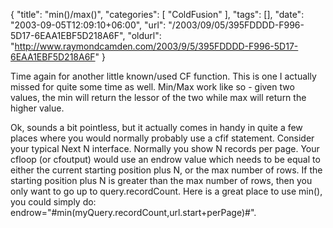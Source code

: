 {
	"title": "min()/max()",
	"categories": [
		"ColdFusion"
	],
	"tags": [],
	"date": "2003-09-05T12:09:10+06:00",
	"url": "/2003/09/05/395FDDDD-F996-5D17-6EAA1EBF5D218A6F",
	"oldurl": "http://www.raymondcamden.com/2003/9/5/395FDDDD-F996-5D17-6EAA1EBF5D218A6F"
}

Time again for another little known/used CF function. This is one I actually missed for quite some time as well. Min/Max work like so - given two values, the min will return the lessor of the two while max will return the higher value.

Ok, sounds a bit pointless, but it actually comes in handy in quite a few places where you would normally probably use a cfif statement. Consider your typical Next N interface. Normally you show N records per page. Your cfloop (or cfoutput) would use an endrow value which needs to be equal to either the current starting position plus N, or the max number of rows. If the starting position plus N is greater than the max number of rows, then you only want to go up to query.recordCount. Here is a great place to use min(), you could simply do:  endrow="#min(myQuery.recordCount,url.start+perPage)#".